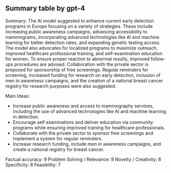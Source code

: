 ## Summary table by gpt-4
Summary: 
The AI model suggested to enhance current early detection programs in Europe focusing on a variety of strategies. These include increasing public awareness campaigns, advancing accessibility to mammograms, incorporating advanced technologies like AI and machine learning for better detection rates, and expanding genetic testing access. The model also advocates for localized programs to maximize outreach, improved healthcare professional training, and self-examination education for women. To ensure proper reaction to abnormal results, improved follow-ups procedures are advised. Collaboration with the private sector is proposed for sponsorship of free screenings. Regular reminders for screening, increased funding for research on early detection, inclusion of men in awareness campaigns, and the creation of a national breast cancer registry for research purposes were also suggested.

Main Ideas: 
- Increase public awareness and access to mammography services, including the use of advanced technologies like AI and machine learning in detection.
- Encourage self examinations and deliver education via community programs while ensuring improved training for healthcare professionals.
- Collaborate with the private sector to sponsor free screenings and implement a system for regular reminders.
- Increase research funding, include men in awareness campaigns, and create a national registry for breast cancer.

Factual accuracy: 9
Problem Solving / Relevance: 9
Novelty / Creativity: 8
Specificity: 8
Feasibility: 7